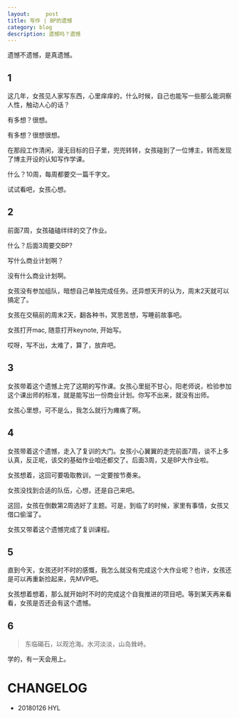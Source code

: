```yaml
---
layout:     post
title: 写作 | BP的遗憾
category: blog
description: 遗憾吗？遗憾
---
```


遗憾不遗憾，是真遗憾。

## 1

这几年，女孩见人家写东西，心里痒痒的，什么时候，自己也能写一些那么能洞察人性，触动人心的话？

有多想？很想。

有多想？很想很想。

在那段工作清闲，漫无目标的日子里，兜兜转转，女孩碰到了一位博主，转而发现了博主开设的认知写作学课。

什么？10周，每周都要交一篇千字文。

试试看吧，女孩心想。


## 2

前面7周，女孩磕磕绊绊的交了作业。

什么？后面3周要交BP?

写什么商业计划啊？

没有什么商业计划啊。

女孩没有参加组队，暗想自己单独完成任务。还异想天开的认为，周末2天就可以搞定了。

女孩在交稿前的周末2天，翻各种书，冥思苦想，写睡前故事吧。

女孩打开mac, 随意打开keynote, 开始写。

哎呀，写不出，太难了，算了，放弃吧。

## 3

女孩带着这个遗憾上完了这期的写作课。女孩心里挺不甘心，阳老师说，检验参加这个课出师的标准，就是能写出一份商业计划。你写不出来，就没有出师。

女孩心里想，可不是么，我怎么就行为瘫痪了啊。


## 4

女孩带着这个遗憾，走入了复训的大门。女孩小心翼翼的走完前面7周，谈不上多认真，反正呢，该交的基础作业咱还都交了。后面3周，又是BP大作业啦。

女孩想着，这回可要吸取教训，一定要按节奏来。

女孩没找到合适的队伍，心想，还是自己来吧。

这回，女孩在倒数第2周选好了主题。可是，到临了的时候，家里有事情，女孩又借口偷溜了。

女孩又带着这个遗憾完成了复训课程。

## 5

直到今天，女孩还时不时的感慨，我怎么就没有完成这个大作业呢？也许，女孩还是可以再重新捡起来，先MVP吧。

女孩想着想着，那么就开始时不时的完成这个自我推进的项目吧。等到某天再来看看，女孩是否还会有这个遗憾。

## 6

> 东临碣石，以观沧海。水河淡淡，山岛耸峙。

学的，有一天会用上。




# CHANGELOG
- 20180126 HYL
